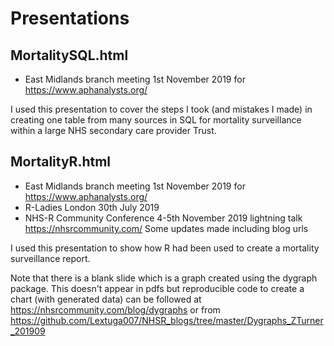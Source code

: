 # Presentations

## MortalitySQL.html

* East Midlands branch meeting 1st November 2019 for https://www.aphanalysts.org/ 

I used this presentation to cover the steps I took (and mistakes I made) in creating one table from many sources in SQL for mortality surveillance within a large NHS secondary care provider Trust.

## MortalityR.html

* East Midlands branch meeting 1st November 2019 for https://www.aphanalysts.org/ 
* R-Ladies London 30th July 2019
* NHS-R Community Conference 4-5th November 2019 lightning talk https://nhsrcommunity.com/ 
Some updates made including blog urls

I used this presentation to show how R had been used to create a mortality surveillance report. 

Note that there is a blank slide which is a graph created using the dygraph package. This doesn't appear in pdfs but reproducible code to create a chart (with generated data) can be followed at https://nhsrcommunity.com/blog/dygraphs or from https://github.com/Lextuga007/NHSR_blogs/tree/master/Dygraphs_ZTurner_201909 
